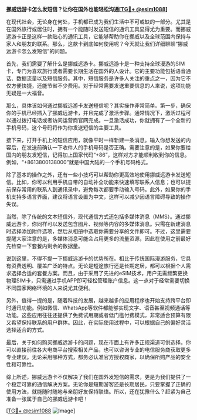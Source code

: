 **挪威远游卡怎么发短信？让你在国外也能轻松沟通[[TG💪+ @esim1088](https://t.me/s/esim1088)]**

在现代社会，无论身在何处，手机都已成为我们生活中不可或缺的一部分。尤其是在国外旅行或居住时，拥有一个能随时发送短信的通讯工具显得尤为重要。而挪威远游卡正是这样一款贴心的通讯工具，它能够帮助你在挪威以及全球范围内保持与家人和朋友的联系。那么，这款卡到底如何使用呢？今天就让我们详细聊聊“挪威远游卡怎么发短信”的问题。

首先，我们需要了解什么是挪威远游卡。挪威远游卡是一种支持全球漫游的SIM卡，专门为喜欢旅行或者需要长期生活在国外的人设计。它的主要功能包括语音通话、数据流量以及短信服务。其中，短信服务是许多人关注的重点之一，因为它不仅方便快捷，还能节省不少费用。对于经常需要发送重要信息的人来说，这项功能无疑是一大福音。

那么，具体该如何通过挪威远游卡发送短信呢？其实操作非常简单。第一步，确保你的手机已经插入了挪威远游卡，并且完成了激活步骤。通常情况下，激活过程可以通过拨打电话或者访问运营商官网完成。一旦激活成功，你就拥有了一个全新的手机号码，这个号码将作为你发送短信的主要工具。

接下来，打开手机上的短信应用，就像平时一样新建一条消息。输入你想发送的内容后，在发送前确认一下收件人的手机号码是否正确。需要注意的是，如果你要给国内的朋友发短信，记得加上国家代码“+86”，这样对方才能顺利收到你的信息。例如，“+8613800138000”就是中国大陆的一个手机号码格式。

除了基本的操作之外，还有一些小技巧可以帮助你更高效地使用挪威远游卡发送短信。比如，你可以利用手机自带的自动补全功能来快速填写联系人信息；也可以提前保存常用的联系人到通讯录中，避免每次都要手动输入号码。此外，如果你的手机支持多语言界面，建议将语言设置为中文，这样可以减少因语言障碍导致的操作失误。

当然，除了传统的文本短信外，现代通信方式还包括多媒体消息（MMS）。通过挪威远游卡，你同样可以发送包含图片、视频等内容的多媒体消息。只需在新建消息时选择添加附件选项，然后从相册中选取你需要分享的文件即可。不过，这里需要提醒大家注意的是，多媒体消息可能会占用更多的流量资源，因此在使用之前最好先检查一下套餐内剩余的数据量。

说到这里，不得不提一下挪威远游卡的优势所在。相比于传统国际漫游服务，它具有资费透明、覆盖广泛的特点。无论是短途旅行还是长期定居，都可以根据个人需求选择合适的套餐方案。而且，由于采用了先进的eSIM技术，用户无需频繁更换物理SIM卡，只需通过手机APP即可轻松管理账户信息。这一点对于经常需要切换不同国家网络环境的人来说尤其便利。

另外，值得一提的是，随着科技的发展，越来越多的应用程序也开始支持跨平台即时通讯功能。例如微信、WhatsApp等软件都能够实现文字、语音甚至视频通话等功能。这些应用往往还提供了免费试用期或者低门槛付费模式，非常适合预算有限又希望保持联系的用户群体。因此，在实际使用过程中，可以根据自己的偏好灵活选择适合的方式。

最后，关于如何购买挪威远游卡的问题，现在市面上有许多正规渠道可供选择。你可以直接前往各大电商平台搜索相关产品，也可以咨询专业的电信服务商获取更多专业建议。无论采用哪种方式，都务必认准官方授权商家，以确保所购产品的安全性和可靠性。

综上所述，挪威远游卡不仅解决了我们在国外发短信的需求，更是为我们提供了一个稳定可靠的通信解决方案。无论你是短期游客还是长期居民，只要掌握了正确的使用方法，就能随时随地与亲朋好友保持联络。所以，还在犹豫什么？赶紧为自己准备一张属于自己的挪威远游卡吧！

[[TG💪+ @esim1088](https://t.me/s/esim1088) ![Image](https://i.postimg.cc/4NQfJmqS/Snipaste-2025-05-13-00-14-12.png)]